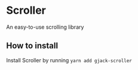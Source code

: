 # Scroller

An easy-to-use scrolling library

## How to install

Install Scroller by running `yarn add gjack-scroller`
